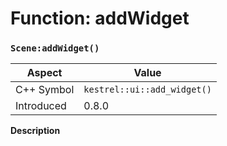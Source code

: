 
# Function: addWidget
### `Scene:addWidget()`

| Aspect | Value |
| --- | --- |
| C++ Symbol | `kestrel::ui::add_widget()` |
| Introduced | 0.8.0 |

**Description**


